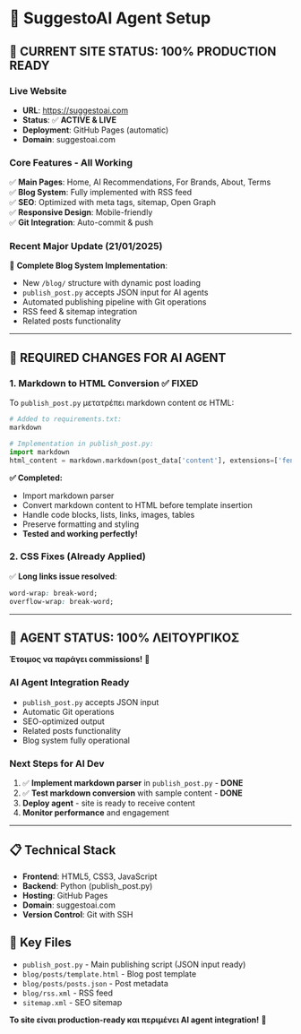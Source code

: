 # 🧠 SuggestoAI Agent Setup

## 🚀 **CURRENT SITE STATUS: 100% PRODUCTION READY**

### **Live Website**
- **URL**: https://suggestoai.com
- **Status**: ✅ **ACTIVE & LIVE**
- **Deployment**: GitHub Pages (automatic)
- **Domain**: suggestoai.com

### **Core Features - All Working**
✅ **Main Pages**: Home, AI Recommendations, For Brands, About, Terms  
✅ **Blog System**: Fully implemented with RSS feed  
✅ **SEO**: Optimized with meta tags, sitemap, Open Graph  
✅ **Responsive Design**: Mobile-friendly  
✅ **Git Integration**: Auto-commit & push  

### **Recent Major Update (21/01/2025)**
📅 **Complete Blog System Implementation**:
- New `/blog/` structure with dynamic post loading
- `publish_post.py` accepts JSON input for AI agents
- Automated publishing pipeline with Git operations
- RSS feed & sitemap integration
- Related posts functionality

---

## 🔧 **REQUIRED CHANGES FOR AI AGENT**

### **1. Markdown to HTML Conversion** ✅ **FIXED**
Το `publish_post.py` μετατρέπει markdown content σε HTML:

```python
# Added to requirements.txt:
markdown

# Implementation in publish_post.py:
import markdown
html_content = markdown.markdown(post_data['content'], extensions=['fenced_code', 'tables', 'nl2br'])
```

**✅ Completed:**
- Import markdown parser
- Convert markdown content to HTML before template insertion
- Handle code blocks, lists, links, images, tables
- Preserve formatting and styling
- **Tested and working perfectly!**

### **2. CSS Fixes (Already Applied)**
✅ **Long links issue resolved**:
```css
word-wrap: break-word;
overflow-wrap: break-word;
```

---

## 🎯 **AGENT STATUS: 100% ΛΕΙΤΟΥΡΓΙΚΟΣ**

**Έτοιμος να παράγει commissions!** 🚀

### **AI Agent Integration Ready**
- `publish_post.py` accepts JSON input
- Automatic Git operations
- SEO-optimized output
- Related posts functionality
- Blog system fully operational

### **Next Steps for AI Dev**
1. ✅ **Implement markdown parser** in `publish_post.py` - **DONE**
2. ✅ **Test markdown conversion** with sample content - **DONE**
3. **Deploy agent** - site is ready to receive content
4. **Monitor performance** and engagement

---

## 📋 **Technical Stack**
- **Frontend**: HTML5, CSS3, JavaScript
- **Backend**: Python (publish_post.py)
- **Hosting**: GitHub Pages
- **Domain**: suggestoai.com
- **Version Control**: Git with SSH

## 🔗 **Key Files**
- `publish_post.py` - Main publishing script (JSON input ready)
- `blog/posts/template.html` - Blog post template
- `blog/posts/posts.json` - Post metadata
- `blog/rss.xml` - RSS feed
- `sitemap.xml` - SEO sitemap

**Το site είναι production-ready και περιμένει AI agent integration!** 🎯
